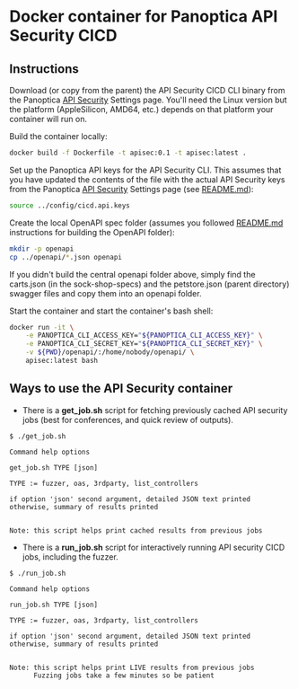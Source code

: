 # Docker container for Panoptica API Security CICD

## Instructions

Download (or copy from the parent) the API Security CICD CLI binary from the Panoptica [API Security](https://console.panoptica.app/settings/api_sec) Settings page.  You'll need the Linux version but the platform (AppleSilicon, AMD64, etc.) depends on that platform your container will run on.

Build the container locally:

```bash
docker build -f Dockerfile -t apisec:0.1 -t apisec:latest .
```

Set up the Panoptica API keys for the API Security CLI. This assumes that you have updated the contents of the file with the actual API Security keys from the Panoptica [API Security](https://console.panoptica.app/settings/api_sec) Settings page (see [README.md](../README.md)):

```bash
source ../config/cicd.api.keys
```

Create the local OpenAPI spec folder (assumes you followed [README.md](../README.md) instructions for building the OpenAPI folder):

```bash
mkdir -p openapi
cp ../openapi/*.json openapi
```

If you didn't build the central openapi folder above, simply find the carts.json (in the sock-shop-specs) and the petstore.json (parent directory) swagger files and copy them into an openapi folder.

Start the container and start the container's bash shell:

```bash
docker run -it \
    -e PANOPTICA_CLI_ACCESS_KEY="${PANOPTICA_CLI_ACCESS_KEY}" \
    -e PANOPTICA_CLI_SECRET_KEY="${PANOPTICA_CLI_SECRET_KEY}" \
    -v ${PWD}/openapi/:/home/nobody/openapi/ \
    apisec:latest bash
```

## Ways to use the API Security container

- There is a **get_job.sh** script for fetching previously cached API security jobs (best for conferences, and quick review of outputs).

```
$ ./get_job.sh 

Command help options

get_job.sh TYPE [json]

TYPE := fuzzer, oas, 3rdparty, list_controllers

if option 'json' second argument, detailed JSON text printed
otherwise, summary of results printed


Note: this script helps print cached results from previous jobs
```

- There is a **run_job.sh** script for interactively running API security CICD jobs, including the fuzzer.

```
$ ./run_job.sh 

Command help options

run_job.sh TYPE [json]

TYPE := fuzzer, oas, 3rdparty, list_controllers

if option 'json' second argument, detailed JSON text printed
otherwise, summary of results printed


Note: this script helps print LIVE results from previous jobs
      Fuzzing jobs take a few minutes so be patient
```
